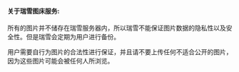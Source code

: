 #### 关于瑞雪图床服务:

所有的图片并不储存在瑞雪服务器内，所以瑞雪不能保证图片数据的隐私性以及安全性。但是瑞雪会定期为用户进行备份。

用户需要自行为图片的合法性进行保证，并且请不要上传任何不适合公开的图片，因为这些图片可能会被任何人所浏览。